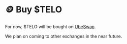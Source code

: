 # 🪙 Buy $TELO

For now, $TELO will be bought on [UbeSwap](https://app.ubeswap.org/#/swap).

We plan on coming to other exchanges in the near future.
